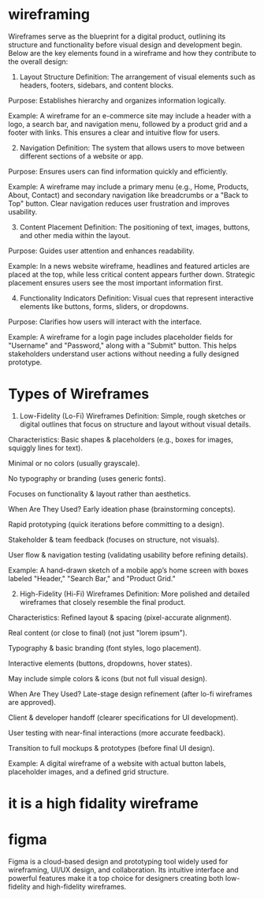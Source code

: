# wireframing

Wireframes serve as the blueprint for a digital product, outlining its structure and functionality before visual design and development begin. Below are the key elements found in a wireframe and how they contribute to the overall design:

1. Layout Structure
Definition: The arrangement of visual elements such as headers, footers, sidebars, and content blocks.

Purpose: Establishes hierarchy and organizes information logically.

Example: A wireframe for an e-commerce site may include a header with a logo, a search bar, and navigation menu, followed by a product grid and a footer with links. This ensures a clear and intuitive flow for users.

2. Navigation
Definition: The system that allows users to move between different sections of a website or app.

Purpose: Ensures users can find information quickly and efficiently.

Example: A wireframe may include a primary menu (e.g., Home, Products, About, Contact) and secondary navigation like breadcrumbs or a "Back to Top" button. Clear navigation reduces user frustration and improves usability.

3. Content Placement
Definition: The positioning of text, images, buttons, and other media within the layout.

Purpose: Guides user attention and enhances readability.

Example: In a news website wireframe, headlines and featured articles are placed at the top, while less critical content appears further down. Strategic placement ensures users see the most important information first.

4. Functionality Indicators
Definition: Visual cues that represent interactive elements like buttons, forms, sliders, or dropdowns.

Purpose: Clarifies how users will interact with the interface.

Example: A wireframe for a login page includes placeholder fields for "Username" and "Password," along with a "Submit" button. This helps stakeholders understand user actions without needing a fully designed prototype.

# Types of Wireframes
1. Low-Fidelity (Lo-Fi) Wireframes
Definition: Simple, rough sketches or digital outlines that focus on structure and layout without visual details.

Characteristics:
Basic shapes & placeholders (e.g., boxes for images, squiggly lines for text).

Minimal or no colors (usually grayscale).

No typography or branding (uses generic fonts).

Focuses on functionality & layout rather than aesthetics.

When Are They Used?
Early ideation phase (brainstorming concepts).

Rapid prototyping (quick iterations before committing to a design).

Stakeholder & team feedback (focuses on structure, not visuals).

User flow & navigation testing (validating usability before refining details).

Example:
A hand-drawn sketch of a mobile app’s home screen with boxes labeled "Header," "Search Bar," and "Product Grid."

2. High-Fidelity (Hi-Fi) Wireframes
Definition: More polished and detailed wireframes that closely resemble the final product.

Characteristics:
Refined layout & spacing (pixel-accurate alignment).

Real content (or close to final) (not just "lorem ipsum").

Typography & basic branding (font styles, logo placement).

Interactive elements (buttons, dropdowns, hover states).

May include simple colors & icons (but not full visual design).

When Are They Used?
Late-stage design refinement (after lo-fi wireframes are approved).

Client & developer handoff (clearer specifications for UI development).

User testing with near-final interactions (more accurate feedback).

Transition to full mockups & prototypes (before final UI design).

Example:
A digital wireframe of a website with actual button labels, placeholder images, and a defined grid structure.
# it is a high fidality wireframe

# figma
Figma is a cloud-based design and prototyping tool widely used for wireframing, UI/UX design, and collaboration. Its intuitive interface and powerful features make it a top choice for designers creating both low-fidelity and high-fidelity wireframes.




